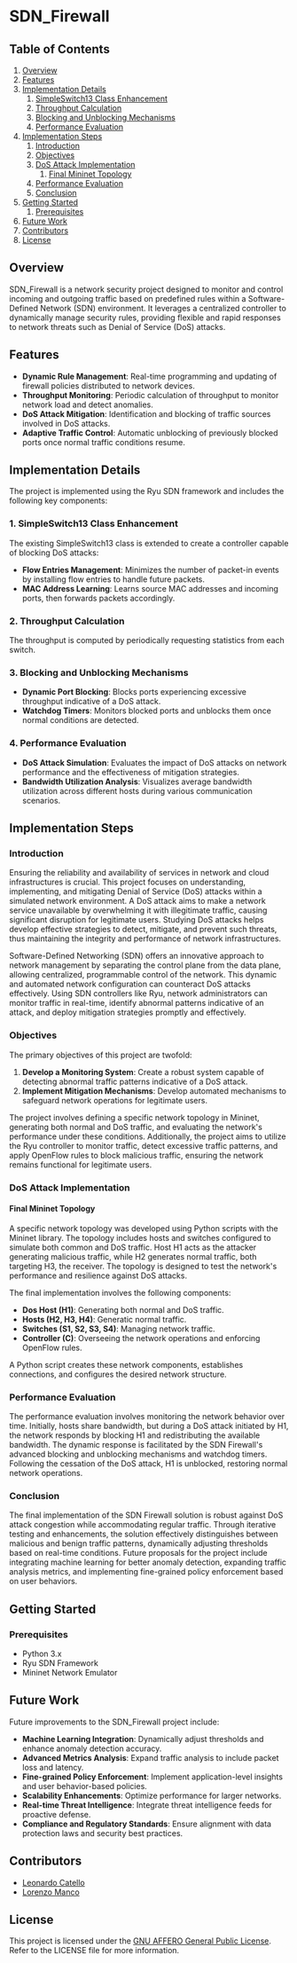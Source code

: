 # SDN_Firewall

## Table of Contents
1. [Overview](#overview)
2. [Features](#features)
3. [Implementation Details](#implementation-details)
    1. [SimpleSwitch13 Class Enhancement](#1-simpleswitch13-class-enhancement)
    2. [Throughput Calculation](#2-throughput-calculation)
    3. [Blocking and Unblocking Mechanisms](#3-blocking-and-unblocking-mechanisms)
    4. [Performance Evaluation](#4-performance-evaluation)
4. [Implementation Steps](#implementation-steps)
    1. [Introduction](#introduction)
    2. [Objectives](#objectives)
    3. [DoS Attack Implementation](#dos-attack-implementation)
        1. [Final Mininet Topology](#final-mininet-topology)
    4. [Performance Evaluation](#performance-evaluation)
    5. [Conclusion](#conclusion)
5. [Getting Started](#getting-started)
    1. [Prerequisites](#prerequisites)
6. [Future Work](#future-work)
7. [Contributors](#contributors)
8. [License](#license)

## Overview
SDN_Firewall is a network security project designed to monitor and control incoming and outgoing traffic based on predefined rules within a Software-Defined Network (SDN) environment. It leverages a centralized controller to dynamically manage security rules, providing flexible and rapid responses to network threats such as Denial of Service (DoS) attacks.

## Features
- **Dynamic Rule Management**: Real-time programming and updating of firewall policies distributed to network devices.
- **Throughput Monitoring**: Periodic calculation of throughput to monitor network load and detect anomalies.
- **DoS Attack Mitigation**: Identification and blocking of traffic sources involved in DoS attacks.
- **Adaptive Traffic Control**: Automatic unblocking of previously blocked ports once normal traffic conditions resume.

## Implementation Details
The project is implemented using the Ryu SDN framework and includes the following key components:

### 1. SimpleSwitch13 Class Enhancement
The existing SimpleSwitch13 class is extended to create a controller capable of blocking DoS attacks:
- **Flow Entries Management**: Minimizes the number of packet-in events by installing flow entries to handle future packets.
- **MAC Address Learning**: Learns source MAC addresses and incoming ports, then forwards packets accordingly.

### 2. Throughput Calculation
The throughput is computed by periodically requesting statistics from each switch.

### 3. Blocking and Unblocking Mechanisms
- **Dynamic Port Blocking**: Blocks ports experiencing excessive throughput indicative of a DoS attack.
- **Watchdog Timers**: Monitors blocked ports and unblocks them once normal conditions are detected.

### 4. Performance Evaluation
- **DoS Attack Simulation**: Evaluates the impact of DoS attacks on network performance and the effectiveness of mitigation strategies.
- **Bandwidth Utilization Analysis**: Visualizes average bandwidth utilization across different hosts during various communication scenarios.

## Implementation Steps

### Introduction
Ensuring the reliability and availability of services in network and cloud infrastructures is crucial. This project focuses on understanding, implementing, and mitigating Denial of Service (DoS) attacks within a simulated network environment. A DoS attack aims to make a network service unavailable by overwhelming it with illegitimate traffic, causing significant disruption for legitimate users. Studying DoS attacks helps develop effective strategies to detect, mitigate, and prevent such threats, thus maintaining the integrity and performance of network infrastructures.

Software-Defined Networking (SDN) offers an innovative approach to network management by separating the control plane from the data plane, allowing centralized, programmable control of the network. This dynamic and automated network configuration can counteract DoS attacks effectively. Using SDN controllers like Ryu, network administrators can monitor traffic in real-time, identify abnormal patterns indicative of an attack, and deploy mitigation strategies promptly and effectively.

### Objectives
The primary objectives of this project are twofold:

1. **Develop a Monitoring System**: Create a robust system capable of detecting abnormal traffic patterns indicative of a DoS attack.
2. **Implement Mitigation Mechanisms**: Develop automated mechanisms to safeguard network operations for legitimate users.

The project involves defining a specific network topology in Mininet, generating both normal and DoS traffic, and evaluating the network's performance under these conditions. Additionally, the project aims to utilize the Ryu controller to monitor traffic, detect excessive traffic patterns, and apply OpenFlow rules to block malicious traffic, ensuring the network remains functional for legitimate users.

### DoS Attack Implementation

#### Final Mininet Topology
A specific network topology was developed using Python scripts with the Mininet library. The topology includes hosts and switches configured to simulate both common and DoS traffic. Host H1 acts as the attacker generating malicious traffic, while H2 generates normal traffic, both targeting H3, the receiver. The topology is designed to test the network's performance and resilience against DoS attacks.

The final implementation involves the following components:
- **Dos Host (H1)**: Generating both normal and DoS traffic.
- **Hosts (H2, H3, H4)**: Generatic normal traffic.
- **Switches (S1, S2, S3, S4)**: Managing network traffic.
- **Controller (C)**: Overseeing the network operations and enforcing OpenFlow rules.

A Python script creates these network components, establishes connections, and configures the desired network structure.

### Performance Evaluation
The performance evaluation involves monitoring the network behavior over time. Initially, hosts share bandwidth, but during a DoS attack initiated by H1, the network responds by blocking H1 and redistributing the available bandwidth. The dynamic response is facilitated by the SDN Firewall's advanced blocking and unblocking mechanisms and watchdog timers. Following the cessation of the DoS attack, H1 is unblocked, restoring normal network operations.

### Conclusion
The final implementation of the SDN Firewall solution is robust against DoS attack congestion while accommodating regular traffic. Through iterative testing and enhancements, the solution effectively distinguishes between malicious and benign traffic patterns, dynamically adjusting thresholds based on real-time conditions. Future proposals for the project include integrating machine learning for better anomaly detection, expanding traffic analysis metrics, and implementing fine-grained policy enforcement based on user behaviors.

## Getting Started

### Prerequisites
- Python 3.x
- Ryu SDN Framework
- Mininet Network Emulator

## Future Work
Future improvements to the SDN_Firewall project include:
- **Machine Learning Integration**: Dynamically adjust thresholds and enhance anomaly detection accuracy.
- **Advanced Metrics Analysis**: Expand traffic analysis to include packet loss and latency.
- **Fine-grained Policy Enforcement**: Implement application-level insights and user behavior-based policies.
- **Scalability Enhancements**: Optimize performance for larger networks.
- **Real-time Threat Intelligence**: Integrate threat intelligence feeds for proactive defense.
- **Compliance and Regulatory Standards**: Ensure alignment with data protection laws and security best practices.

## Contributors
- [Leonardo Catello](https://github.com/Leonard2310)
- [Lorenzo Manco](https://github.com/Rasbon99)

## License
This project is licensed under the [GNU AFFERO General Public License](LICENSE). Refer to the LICENSE file for more information.